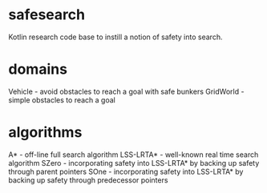 # safesearch

Kotlin research code base to instill a notion of safety into search.

# domains

Vehicle - avoid obstacles to reach a goal with safe bunkers
GridWorld - simple obstacles to reach a goal

# algorithms

A* - off-line full search algorithm
LSS-LRTA* - well-known real time search algorithm
SZero - incorporating safety into LSS-LRTA* by backing up safety through parent pointers
SOne  - incorporating safety into LSS-LRTA* by backing up safety through predecessor pointers

